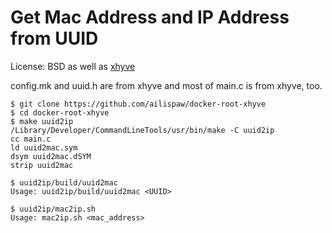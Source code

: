 # Get Mac Address and IP Address from UUID

License: BSD as well as [xhyve](https://github.com/mist64/xhyve)

config.mk and uuid.h are from xhyve and most of main.c is from xhyve, too.

```
$ git clone https://github.com/ailispaw/docker-root-xhyve
$ cd docker-root-xhyve
$ make uuid2ip
/Library/Developer/CommandLineTools/usr/bin/make -C uuid2ip
cc main.c
ld uuid2mac.sym
dsym uuid2mac.dSYM
strip uuid2mac
```

```
$ uuid2ip/build/uuid2mac
Usage: uuid2ip/build/uuid2mac <UUID>
```

```
$ uuid2ip/mac2ip.sh
Usage: mac2ip.sh <mac_address>
```
